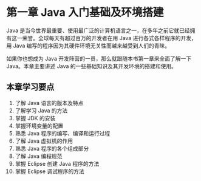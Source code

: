 # 第一章 Java 入门基础及环境搭建

Java 是当今世界最重要、使用最广泛的计算机语言之一，在多年之前它就巳经拥有这一荣誉。全球每天有超过百万的开发者在用 Java 进行各式各样程序的开发，用 Java 编写的程序因为其硬件环境无关性而越来越受到人们的青睐。

如果你也想成为 Java 开发阵营的一员，那么就跟随本书第一章来全面了解一下 Java。本章主要讲述 Java 的一些基础知识及其开发环境的搭建和使用。

## 本章学习要点

1.  了解 Java 语言的版本及特点
2.  了解学习 Java 的方法
3.  掌握 JDK 的安装
4.  掌握环境变量的配置
5.  熟悉 Java 程序的编写、编译和运行过程
6.  了解 Java 虚拟机的作用
7.  熟悉 Java 程序的各个组成部分
8.  了解 Java 编程规范
9.  掌握 Eclipse 创建 Java 程序的方法
10.  掌握 Eclipse 调试程序的方法